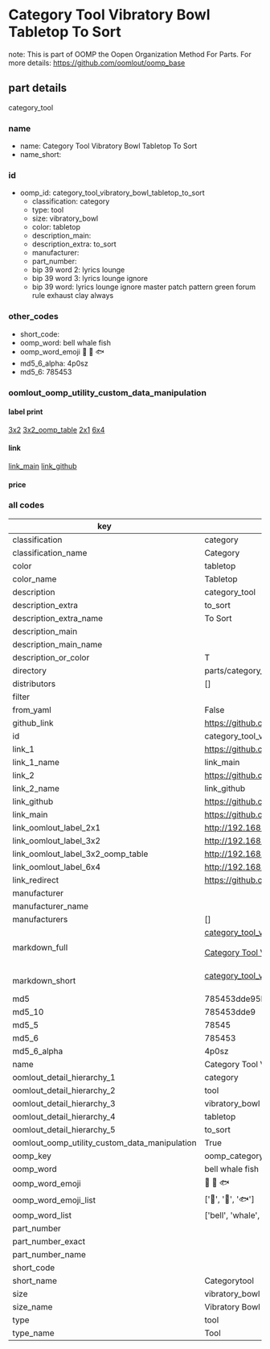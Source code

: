 # Category Tool Vibratory Bowl Tabletop To Sort  

note: This is part of OOMP the Oopen Organization Method For Parts. For more details: https://github.com/oomlout/oomp_base

##  part details
  



category_tool



### name
* name: Category Tool Vibratory Bowl Tabletop To Sort
* name_short: 
### id
* oomp_id: category_tool_vibratory_bowl_tabletop_to_sort
  * classification: category
  * type: tool
  * size: vibratory_bowl
  * color: tabletop
  * description_main: 
  * description_extra: to_sort
  * manufacturer: 
  * part_number: 
  * bip 39 word 2: lyrics lounge
  * bip 39 word 3: lyrics lounge ignore
  * bip 39 word: lyrics lounge ignore master patch pattern green forum rule exhaust clay always

### other_codes
* short_code: 
* oomp_word: bell whale fish
* oomp_word_emoji :bell: :whale: :fish:
* md5_6_alpha: 4p0sz
* md5_6: 785453






### oomlout_oomp_utility_custom_data_manipulation
#### label print
[3x2](http://192.168.1.245:1112/?label=oomp%204p0sz)
[3x2_oomp_table](http://192.168.1.108:1112/?label=oomp%204p0sz)
[2x1](http://192.168.1.242:1112/?label=oomp%204p0sz)
[6x4](http://192.168.1.55:1112/?label=oomp%204p0sz)    

#### link

[link_main](https://github.com/oomlout/oomlout_oomp_version_1_messy/tree/main/parts/category_tool_vibratory_bowl_tabletop_to_sort) [link_github](https://github.com/oomlout/oomlout_oomp_version_1_messy/tree/main/parts/category_tool_vibratory_bowl_tabletop_to_sort)                             

#### price







### all codes 
| key | value |  
| --- | --- |  
| classification | category |  
| classification_name | Category |  
| color | tabletop |  
| color_name | Tabletop |  
| description | category_tool |  
| description_extra | to_sort |  
| description_extra_name | To Sort |  
| description_main |  |  
| description_main_name |  |  
| description_or_color | T  |  
| directory | parts/category_tool_vibratory_bowl_tabletop_to_sort |  
| distributors | [] |  
| filter |  |  
| from_yaml | False |  
| github_link | https://github.com/oomlout/oomlout_oomp_part_src/tree/main/parts/category_tool_vibratory_bowl_tabletop_to_sort |  
| id | category_tool_vibratory_bowl_tabletop_to_sort |  
| link_1 | https://github.com/oomlout/oomlout_oomp_version_1_messy/tree/main/parts/category_tool_vibratory_bowl_tabletop_to_sort |  
| link_1_name | link_main |  
| link_2 | https://github.com/oomlout/oomlout_oomp_version_1_messy/tree/main/parts/category_tool_vibratory_bowl_tabletop_to_sort |  
| link_2_name | link_github |  
| link_github | https://github.com/oomlout/oomlout_oomp_version_1_messy/tree/main/parts/category_tool_vibratory_bowl_tabletop_to_sort |  
| link_main | https://github.com/oomlout/oomlout_oomp_version_1_messy/tree/main/parts/category_tool_vibratory_bowl_tabletop_to_sort |  
| link_oomlout_label_2x1 | http://192.168.1.242:1112/?label=oomp%204p0sz |  
| link_oomlout_label_3x2 | http://192.168.1.245:1112/?label=oomp%204p0sz |  
| link_oomlout_label_3x2_oomp_table | http://192.168.1.108:1112/?label=oomp%204p0sz |  
| link_oomlout_label_6x4 | http://192.168.1.55:1112/?label=oomp%204p0sz |  
| link_redirect | https://github.com/oomlout/oomlout_oomp_version_1_messy/tree/main/parts/category_tool_vibratory_bowl_tabletop_to_sort |  
| manufacturer |  |  
| manufacturer_name |  |  
| manufacturers | [] |  
| markdown_full | [category_tool_vibratory_bowl_tabletop_to_sort](none)<br>[](none)<br>[Category Tool Vibratory Bowl Tabletop To Sort](none)<br><br> |  
| markdown_short | [category_tool_vibratory_bowl_tabletop_to_sort](none)<br><br> |  
| md5 | 785453dde95bacca8550688ae1a1142b |  
| md5_10 | 785453dde9 |  
| md5_5 | 78545 |  
| md5_6 | 785453 |  
| md5_6_alpha | 4p0sz |  
| name | Category Tool Vibratory Bowl Tabletop To Sort |  
| oomlout_detail_hierarchy_1 | category |  
| oomlout_detail_hierarchy_2 | tool |  
| oomlout_detail_hierarchy_3 | vibratory_bowl |  
| oomlout_detail_hierarchy_4 | tabletop |  
| oomlout_detail_hierarchy_5 | to_sort |  
| oomlout_oomp_utility_custom_data_manipulation | True |  
| oomp_key | oomp_category_tool_vibratory_bowl_tabletop_to_sort |  
| oomp_word | bell whale fish |  
| oomp_word_emoji | :bell: :whale: :fish: |  
| oomp_word_emoji_list | [':bell:', ':whale:', ':fish:'] |  
| oomp_word_list | ['bell', 'whale', 'fish'] |  
| part_number |  |  
| part_number_exact |  |  
| part_number_name |  |  
| short_code |  |  
| short_name | Categorytool |  
| size | vibratory_bowl |  
| size_name | Vibratory Bowl |  
| type | tool |  
| type_name | Tool |  
